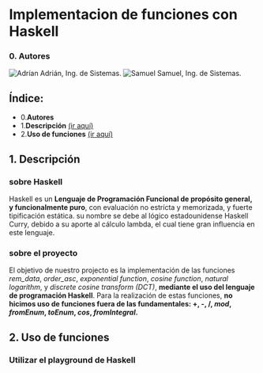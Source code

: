 # Implementacion de funciones con Haskell  
### 0. Autores
![Adrían](https://ibb.co/8DFHWB4N)
Adrián, Ing. de Sistemas.
![Samuel](https://ibb.co/B5LvSStW)
Samuel, Ing. de Sistemas.
  
## Índice:
- 0.**Autores**
- 1.**Descripción** [(ir aquí)](#1-descripción)
- 2.**Uso de funciones** [(ir aquí)](#2-uso-de-funciones)



## 1. Descripción
### sobre Haskell
Haskell es un **Lenguaje de Programación Funcional de propósito general, y funcionalmente puro**, con evaluación no estrícta y memorizada, y fuerte tipificación estática. su nombre se 
debe al lógico estadounidense Haskell Curry, debido a su aporte al cálculo lambda, el cual tiene gran influencia en este lenguaje.

### sobre el proyecto
El objetivo de nuestro projecto es la implementación de las funciones *rem_data*, *order_asc*, *exponential function*, *cosine function*, *natural logarithm*, y 
*discrete cosine transform (DCT)*, **mediante el uso del lenguaje de programación Haskell**. Para la realización de estas funciones, **no hicimos uso de funciones fuera de las 
fundamentales: +, -, /, *mod*, *fromEnum*, *toEnum*, *cos*, *fromIntegral*.**  

## 2. Uso de funciones  
### Utilizar el playground de Haskell


